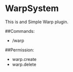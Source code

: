 # WarpSystem

This is and Simple Warp plugin.

##Commands:
- /warp

##Permission:
- warp.create
- warp.delete